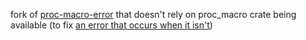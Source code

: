 fork of [proc-macro-error](https://gitlab.com/CreepySkeleton/proc-macro-error) that doesn't rely on proc_macro crate being available
(to fix [an error that occurs when it isn't](https://gitlab.com/CreepySkeleton/proc-macro-error/-/issues/14))
